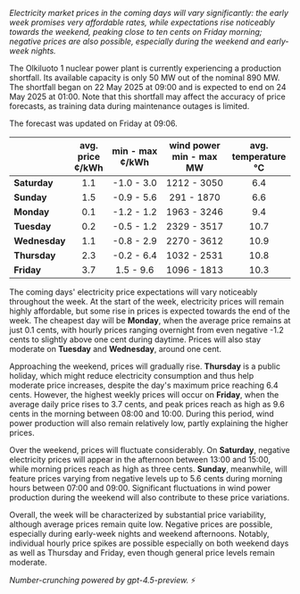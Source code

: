 *Electricity market prices in the coming days will vary significantly: the early week promises very affordable rates, while expectations rise noticeably towards the weekend, peaking close to ten cents on Friday morning; negative prices are also possible, especially during the weekend and early-week nights.*

The Olkiluoto 1 nuclear power plant is currently experiencing a production shortfall. Its available capacity is only 50 MW out of the nominal 890 MW. The shortfall began on 22 May 2025 at 09:00 and is expected to end on 24 May 2025 at 01:00. Note that this shortfall may affect the accuracy of price forecasts, as training data during maintenance outages is limited.

The forecast was updated on Friday at 09:06.

|             | avg.<br>price<br>¢/kWh | min - max<br>¢/kWh | wind power<br>min - max<br>MW | avg.<br>temperature<br>°C |
|:------------|:----------------------:|:------------------:|:-----------------------------:|:-------------------------:|
| **Saturday**   |          1.1           |    -1.0 - 3.0      |         1212 - 3050          |            6.4            |
| **Sunday**     |          1.5           |    -0.9 - 5.6      |          291 - 1870          |            6.6            |
| **Monday**     |          0.1           |    -1.2 - 1.2      |         1963 - 3246          |            9.4            |
| **Tuesday**    |          0.2           |    -0.5 - 1.2      |         2329 - 3517          |           10.7            |
| **Wednesday**  |          1.1           |    -0.8 - 2.9      |         2270 - 3612          |           10.9            |
| **Thursday**   |          2.3           |    -0.2 - 6.4      |         1032 - 2531          |           10.8            |
| **Friday**     |          3.7           |     1.5 - 9.6      |         1096 - 1813          |           10.3            |

The coming days' electricity price expectations will vary noticeably throughout the week. At the start of the week, electricity prices will remain highly affordable, but some rise in prices is expected towards the end of the week. The cheapest day will be **Monday**, when the average price remains at just 0.1 cents, with hourly prices ranging overnight from even negative -1.2 cents to slightly above one cent during daytime. Prices will also stay moderate on **Tuesday** and **Wednesday**, around one cent.

Approaching the weekend, prices will gradually rise. **Thursday** is a public holiday, which might reduce electricity consumption and thus help moderate price increases, despite the day's maximum price reaching 6.4 cents. However, the highest weekly prices will occur on **Friday**, when the average daily price rises to 3.7 cents, and peak prices reach as high as 9.6 cents in the morning between 08:00 and 10:00. During this period, wind power production will also remain relatively low, partly explaining the higher prices.

Over the weekend, prices will fluctuate considerably. On **Saturday**, negative electricity prices will appear in the afternoon between 13:00 and 15:00, while morning prices reach as high as three cents. **Sunday**, meanwhile, will feature prices varying from negative levels up to 5.6 cents during morning hours between 07:00 and 09:00. Significant fluctuations in wind power production during the weekend will also contribute to these price variations.

Overall, the week will be characterized by substantial price variability, although average prices remain quite low. Negative prices are possible, especially during early-week nights and weekend afternoons. Notably, individual hourly price spikes are possible especially on both weekend days as well as Thursday and Friday, even though general price levels remain moderate.

*Number-crunching powered by gpt-4.5-preview.* ⚡
